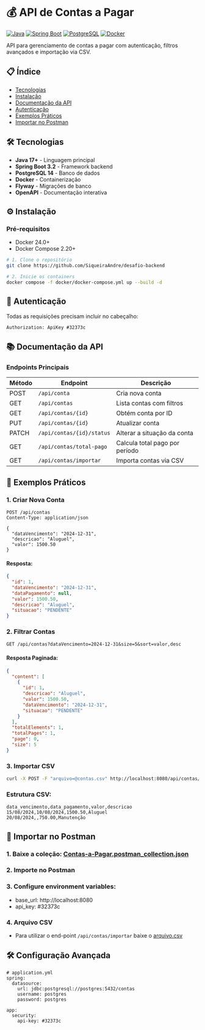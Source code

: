 # 💰 API de Contas a Pagar

[![Java](https://img.shields.io/badge/Java-17+-orange?logo=openjdk)](https://openjdk.org/)
[![Spring Boot](https://img.shields.io/badge/Spring_Boot-3.2.0-green?logo=spring)](https://spring.io/projects/spring-boot)
[![PostgreSQL](https://img.shields.io/badge/PostgreSQL-14-blue?logo=postgresql)](https://www.postgresql.org/)
[![Docker](https://img.shields.io/badge/Docker-24.0+-blue?logo=docker)](https://www.docker.com/)

API para gerenciamento de contas a pagar com autenticação, filtros avançados e importação via CSV.

## 📋 Índice
- [Tecnologias](#-tecnologias)
- [Instalação](#-instalação)
- [Documentação da API](#-documentação-da-api)
- [Autenticação](#-autenticação)
- [Exemplos Práticos](#-exemplos-práticos)
- [Importar no Postman](#-importar-no-postman)

## 🛠 Tecnologias
- **Java 17+** - Linguagem principal
- **Spring Boot 3.2** - Framework backend
- **PostgreSQL 14** - Banco de dados
- **Docker** - Containerização
- **Flyway** - Migrações de banco
- **OpenAPI** - Documentação interativa

## ⚙️ Instalação

### Pré-requisitos
- Docker 24.0+
- Docker Compose 2.20+


```bash
# 1. Clone o repositório
git clone https://github.com/SiqueiraAndre/desafio-backend

# 2. Inicie os containers
docker compose -f docker/docker-compose.yml up --build -d
```

## 🔑 Autenticação
Todas as requisições precisam incluir no cabeçalho:
```
Authorization: ApiKey #32373c
```


## 📚 Documentação da API

### Endpoints Principais

| Método | Endpoint                 | Descrição               |
| -------- |--------------------------|-------------------------|
| POST        | <code>/api/conta         | Cria nova conta         |
| GET        | <code>/api/contas	             | Lista contas com filtros |
| GET        | <code>/api/contas/{id}	        | Obtém conta por ID      |
| PUT        | <code>/api/contas/{id}	        | Atualizar conta |
| PATCH        | <code>/api/contas/{id}/status	 | Alterar a situação da conta |
| GET        | <code>/api/contas/total-pago	  | Calcula total pago por período |
| GET        | <code>/api/contas/importar	    | Importa contas via CSV |



## 🚀 Exemplos Práticos

### 1. Criar Nova Conta

```http
POST /api/contas
Content-Type: application/json

{
  "dataVencimento": "2024-12-31",
  "descricao": "Aluguel",
  "valor": 1500.50
}
```

#### Resposta:

```json
{
  "id": 1,
  "dataVencimento": "2024-12-31",
  "dataPagamento": null,
  "valor": 1500.50,
  "descricao": "Aluguel",
  "situacao": "PENDENTE"
}
```

### 2. Filtrar Contas

```http
GET /api/contas?dataVencimento=2024-12-31&size=5&sort=valor,desc
```

#### Resposta Paginada:

```json
{
  "content": [
    {
      "id": 1,
      "descricao": "Aluguel",
      "valor": 1500.50,
      "dataVencimento": "2024-12-31",
      "situacao": "PENDENTE"
    }
  ],
  "totalElements": 1,
  "totalPages": 1,
  "page": 0,
  "size": 5
}
```

### 3. Importar CSV

```bash
curl -X POST -F "arquivo=@contas.csv" http://localhost:8080/api/contas/importar
```


### Estrutura CSV:

```csv
data_vencimento,data_pagamento,valor,descricao
15/08/2024,10/08/2024,1500.50,Aluguel
20/08/2024,,750.00,Manutenção
```

## 📌 Importar no Postman

### 1. Baixe a coleção: [Contas-a-Pagar.postman_collection.json](Contas-a-Pagar.postman_collection.json)
### 2. Importe no Postman
### 3. Configure environment variables:
* base_url: http://localhost:8080
* api_key: #32373c
### 4. Arquivo CSV
* Para utilizar o end-point <code>/api/contas/importar</code> baixe o [arquivo.csv](arquivo.csv)

## 🛠 Configuração Avançada

```env
# application.yml
spring:
  datasource:
    url: jdbc:postgresql://postgres:5432/contas
    username: postgres
    password: postgres

app:
  security:
    api-key: #32373c
```